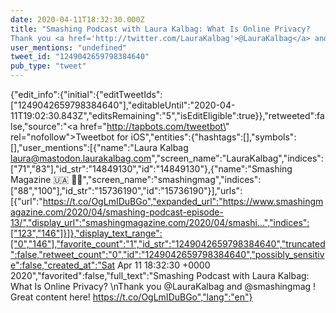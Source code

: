 ```yaml
---
date: 2020-04-11T18:32:30.000Z
title: "Smashing Podcast with Laura Kalbag: What Is Online Privacy? 
Thank you <a href='http://twitter.com/LauraKalbag'>@LauraKalbag</a> and <a href='http://twitter.com/smashingmag'>@smashingmag</a> ! Great content here! https://t.co/OgLmIDuBGo″"
user_mentions: "undefined"
tweet_id: "1249042659798384640"
pub_type: "tweet"
---
```

{"edit_info":{"initial":{"editTweetIds":["1249042659798384640"],"editableUntil":"2020-04-11T19:02:30.843Z","editsRemaining":"5","isEditEligible":true}},"retweeted":false,"source":"<a href=\"http://tapbots.com/tweetbot\" rel=\"nofollow\">Tweetbot for iΟS</a>","entities":{"hashtags":[],"symbols":[],"user_mentions":[{"name":"Laura Kalbag laura@mastodon.laurakalbag.com","screen_name":"LauraKalbag","indices":["71","83"],"id_str":"14849130","id":"14849130"},{"name":"Smashing Magazine 🇺🇦 🏳️‍🌈","screen_name":"smashingmag","indices":["88","100"],"id_str":"15736190","id":"15736190"}],"urls":[{"url":"https://t.co/OgLmIDuBGo","expanded_url":"https://www.smashingmagazine.com/2020/04/smashing-podcast-episode-13/","display_url":"smashingmagazine.com/2020/04/smashi…","indices":["123","146"]}]},"display_text_range":["0","146"],"favorite_count":"1","id_str":"1249042659798384640","truncated":false,"retweet_count":"0","id":"1249042659798384640","possibly_sensitive":false,"created_at":"Sat Apr 11 18:32:30 +0000 2020","favorited":false,"full_text":"Smashing Podcast with Laura Kalbag: What Is Online Privacy? \nThank you @LauraKalbag and @smashingmag ! Great content here! https://t.co/OgLmIDuBGo","lang":"en"}
